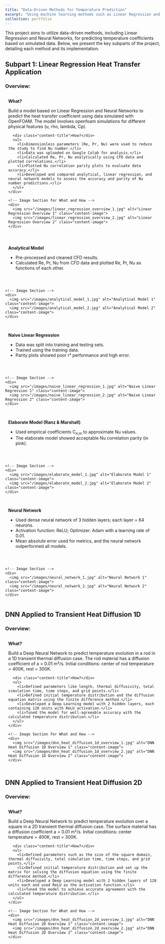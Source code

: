 ```yaml
---
title: "Data-Driven Methods for Temperature Prediction"
excerpt: "Using machine learning methods such as Linear Regression and Neural Networks to predict temperature in heat transfer applications.<br/><img src='/images/temperature_prediction_thumbnail.jpg'>"
collection: portfolio
---
```


<style>
  .subpart-container {
    margin-top: 20px;
  }
  .content-row {
    display: grid;
    grid-template-columns: 2fr; /* Single column for stacked images */
    gap: 20px;
    align-items: center;
    margin-bottom: 20px;
  }
  .content-text {
    padding: 10px;
  }
  .content-image {
    max-width: 100%;
    height: auto;
    border-radius: 8px;
    margin-top: 10px;
  }
  .content-title {
    font-weight: bold;
    margin-bottom: 10px;
  }
</style>


This project aims to utilize data-driven methods, including Linear Regression and Neural Networks, for predicting temperature coefficients based on simulated data. Below, we present the key subparts of the project, detailing each method and its implementation.

## Subpart 1: Linear Regression Heat Transfer Application

### Overview:
<div class="subpart-container">
  <div class="content-row">
    <!-- Text Section for What and How -->
    <div class="content-text">
      <div class="content-title">What?</div>
      <p>Build a model based on Linear Regression and Neural Networks to predict the heat transfer coefficient using data simulated with OpenFOAM. The model involves openfoam simulations for different physical features (u, rho, lambda, Cp).</p>

      <div class="content-title">How?</div>
      <ul>
        <li>Dimensionless parameters (Re, Pr, Nu) were used to reduce the study to find Nu number.</li>
        <li>Data was uploaded on Google Colab for analysis.</li>
        <li>Calculated Re, Pr, Nu analytically using CFD data and plotted correlations.</li>
        <li>Plotted Nu correlation parity plots to evaluate data accuracy.</li>
        <li>Developed and compared analytical, linear regression, and neural network models to assess the accuracy and parity of Nu number predictions.</li>
      </ul>
    </div>

    <!-- Image Section for What and How -->
    <div>
      <img src="/images/linear_regression_overview_1.jpg" alt="Linear Regression Overview 1" class="content-image">
      <img src="/images/linear_regression_overview_2.jpg" alt="Linear Regression Overview 2" class="content-image">
    </div>
  </div>
</div>


<div class="subpart-container">
  <div class="content-row">
    <!-- Text Section -->
    <div class="content-text">
      <div class="content-title">Analytical Model</div>
      <ul>
        <li>Pre-processed and cleaned CFD results.</li>
        <li>Calculated Re, Pr, Nu from CFD data and plotted Re, Pr, Nu as functions of each other.</li>
      </ul>
    </div>

    <!-- Image Section -->
    <div>
      <img src="/images/analytical_model_1.jpg" alt="Analytical Model 1" class="content-image">
      <img src="/images/analytical_model_2.jpg" alt="Analytical Model 2" class="content-image">
    </div>
  </div>
</div>


<div class="subpart-container">
  <div class="content-row">
    <!-- Text Section -->
    <div class="content-text">
      <div class="content-title">Naive Linear Regression</div>
      <ul>
        <li>Data was split into training and testing sets.</li>
        <li>Trained using the training data.</li>
        <li>Parity plots showed poor r² performance and high error.</li>
      </ul>
    </div>

    <!-- Image Section -->
    <div>
      <img src="/images/naive_linear_regression_1.jpg" alt="Naive Linear Regression 1" class="content-image">
      <img src="/images/naive_linear_regression_2.jpg" alt="Naive Linear Regression 2" class="content-image">
    </div>
  </div>
</div>

 
<div class="subpart-container">
  <div class="content-row">
    <!-- Text Section -->
    <div class="content-text">
      <div class="content-title">Elaborate Model (Ranz & Marshall)</div>
      <ul>
        <li>Used empirical coefficients C<sub>n,m</sub> to approximate Nu values.</li>
        <li>The elaborate model showed acceptable Nu correlation parity (in pink).</li>
      </ul>
    </div>

    <!-- Image Section -->
    <div>
      <img src="/images/elaborate_model_1.jpg" alt="Elaborate Model 1" class="content-image">
      <img src="/images/elaborate_model_2.jpg" alt="Elaborate Model 2" class="content-image">
    </div>
  </div>
</div>

 
<div class="subpart-container">
  <div class="content-row">
    <!-- Text Section -->
    <div class="content-text">
      <div class="content-title">Neural Network</div>
      <ul>
        <li>Used dense neural network of 3 hidden layers; each layer = 64 neurons.</li>
        <li>Activation function: ReLU; Optimizer: Adam with a learning rate of 0.01.</li>
        <li>Mean absolute error used for metrics, and the neural network outperformed all models.</li>
      </ul>
    </div>

    <!-- Image Section -->
    <div>
      <img src="/images/neural_network_1.jpg" alt="Neural Network 1" class="content-image">
      <img src="/images/neural_network_2.jpg" alt="Neural Network 2" class="content-image">
    </div>
  </div>
</div>

## DNN Applied to Transient Heat Diffusion 1D

### Overview:
<div class="subpart-container">
  <div class="content-row">
    <!-- Text Section for What and How -->
    <div class="content-text">
      <div class="content-title">What?</div>
      <p>Build a Deep Neural Network to predict temperature evolution in a rod in a 1D transient thermal diffusion case. The rod material has a diffusion coefficient of a = 0.01 m²/s. Initial conditions: center of rod temperature = 400K, rest = 300K.</p>

      <div class="content-title">How?</div>
      <ul>
        <li>Defined parameters like length, thermal diffusivity, total simulation time, time steps, and grid points.</li>
        <li>Defined initial temperature distribution and the diffusion equation matrix using the finite difference method.</li>
        <li>Developed a Deep Learning model with 2 hidden layers, each containing 128 units with ReLU activation.</li>
        <li>Tuned the model for well-agreeable accuracy with the calculated temperature distribution.</li>
      </ul>
    </div>

    <!-- Image Section for What and How -->
    <div>
      <img src="/images/dnn_heat_diffusion_1d_overview_1.jpg" alt="DNN Heat Diffusion 1D Overview 1" class="content-image">
      <img src="/images/dnn_heat_diffusion_1d_overview_2.jpg" alt="DNN Heat Diffusion 1D Overview 2" class="content-image">
    </div>
  </div>
</div>

## DNN Applied to Transient Heat Diffusion 2D

### Overview:
<div class="subpart-container">
  <div class="content-row">
    <!-- Text Section for What and How -->
    <div class="content-text">
      <div class="content-title">What?</div>
      <p>Build a Deep Neural Network to predict temperature evolution over a square in a 2D transient thermal diffusion case. The surface material has a diffusion coefficient a = 0.01 m²/s. Initial conditions: center temperature = 400K, rest = 300K.</p>

      <div class="content-title">How?</div>
      <ul>
        <li>Defined parameters such as the size of the square domain, thermal diffusivity, total simulation time, time steps, and grid points.</li>
        <li>Defined initial temperature distribution and set up the matrix for solving the diffusion equation using the finite difference method.</li>
        <li>Developed a Deep Learning model with 2 hidden layers of 128 units each and used ReLU as the activation function.</li>
        <li>Tuned the model to achieve accurate agreement with the calculated temperature distribution.</li>
      </ul>
    </div>

    <!-- Image Section for What and How -->
    <div>
      <img src="/images/dnn_heat_diffusion_2d_overview_1.jpg" alt="DNN Heat Diffusion 2D Overview 1" class="content-image">
      <img src="/images/dnn_heat_diffusion_2d_overview_2.jpg" alt="DNN Heat Diffusion 2D Overview 2" class="content-image">
    </div>
  </div>
</div>
